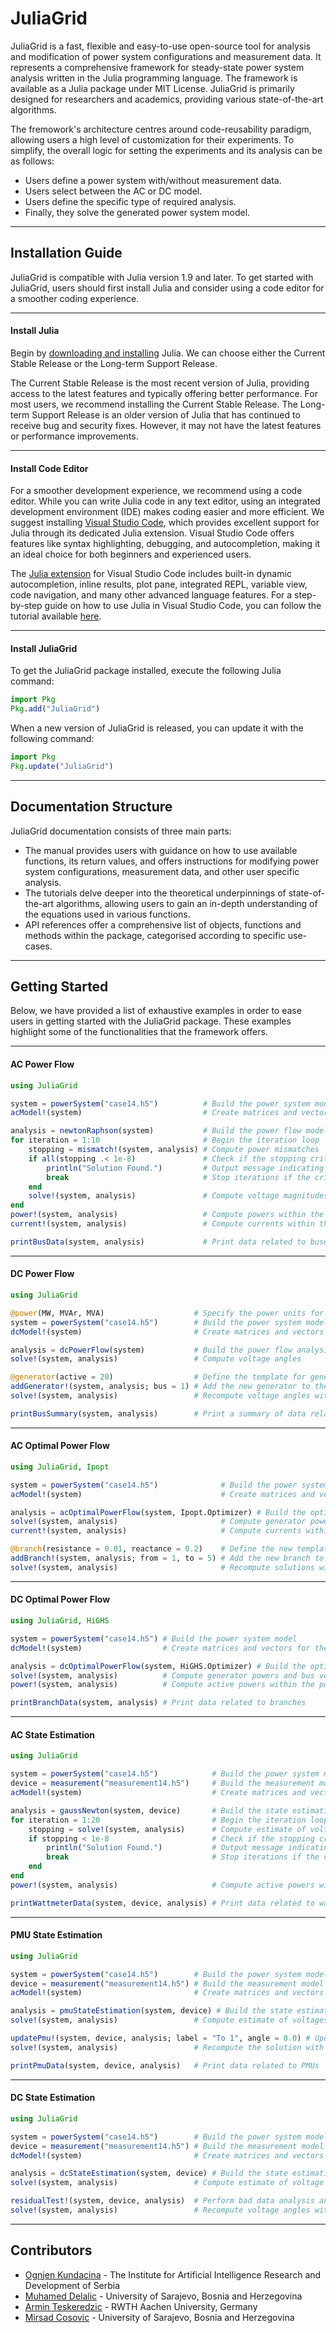 JuliaGrid
=============

JuliaGrid is a fast, flexible and easy-to-use open-source tool for analysis and modification of power system configurations and measurement data. It represents a comprehensive framework for steady-state power system analysis written in the Julia programming language. The framework is available as a Julia package under MIT License. JuliaGrid is primarily designed for  researchers and academics, providing various state-of-the-art algorithms.

The fremowork's architecture centres around code-reusability paradigm, allowing users a high level of customization for their experiments. To simplify, the overall logic for setting the experiments and its analysis can be as follows:
* Users define a power system with/without measurement data.
* Users select between the AC or DC model.
* Users define the specific type of required analysis.
* Finally, they solve the generated power system model.

---

## Installation Guide
JuliaGrid is compatible with Julia version 1.9 and later. To get started with JuliaGrid, users should first install Julia and consider using a code editor for a smoother coding experience.

---

#### Install Julia
Begin by [downloading and installing](https://julialang.org/downloads/) Julia. We can choose either the Current Stable Release or the Long-term Support Release.

The Current Stable Release is the most recent version of Julia, providing access to the latest features and typically offering better performance. For most users, we recommend installing the Current Stable Release. The Long-term Support Release is an older version of Julia that has continued to receive bug and security fixes. However, it may not have the latest features or performance improvements.

---

#### Install Code Editor
For a smoother development experience, we recommend using a code editor. While you can write Julia code in any text editor, using an integrated development environment (IDE) makes coding easier and more efficient. We suggest installing [Visual Studio Code](https://code.visualstudio.com/), which provides excellent support for Julia through its dedicated Julia extension. Visual Studio Code offers features like syntax highlighting, debugging, and autocompletion, making it an ideal choice for both beginners and experienced users.

The [Julia extension](https://marketplace.visualstudio.com/items?itemName=julialang.language-julia) for Visual Studio Code includes built-in dynamic autocompletion, inline results, plot pane, integrated REPL, variable view, code navigation, and many other advanced language features.  For a step-by-step guide on how to use Julia in Visual Studio Code, you can follow the tutorial available [here](https://code.visualstudio.com/docs/languages/julia).

---

#### Install JuliaGrid
To get the JuliaGrid package installed, execute the following Julia command:
```julia
import Pkg
Pkg.add("JuliaGrid")
```

When a new version of JuliaGrid is released, you can update it with the following command:
```julia
import Pkg
Pkg.update("JuliaGrid")
```

---

## Documentation Structure
JuliaGrid documentation consists of three main parts:
* The manual provides users with guidance on how to use available functions, its return values, and offers instructions for modifying power system configurations, measurement data, and other user specific analysis.
* The tutorials delve deeper into the theoretical underpinnings of state-of-the-art algorithms, allowing users to gain an in-depth understanding of the equations used in various functions.
* API references offer a comprehensive list of objects, functions and methods within the package, categorised according to specific use-cases.

---

## Getting Started

Below, we have provided a list of exhaustive examples in order to ease users in getting started with the JuliaGrid package. These examples highlight some of the functionalities that the framework offers.

---

#### AC Power Flow
```julia
using JuliaGrid

system = powerSystem("case14.h5")          # Build the power system model
acModel!(system)                           # Create matrices and vectors for the AC model

analysis = newtonRaphson(system)           # Build the power flow model
for iteration = 1:10                       # Begin the iteration loop
    stopping = mismatch!(system, analysis) # Compute power mismatches
    if all(stopping .< 1e-8)               # Check if the stopping criterion is met
        println("Solution Found.")         # Output message indicating convergence
        break                              # Stop iterations if the criterion is met
    end
    solve!(system, analysis)               # Compute voltage magnitudes and angles
end
power!(system, analysis)                   # Compute powers within the power system
current!(system, analysis)                 # Compute currents within the power system

printBusData(system, analysis)             # Print data related to buses
```

---

#### DC Power Flow
```julia
using JuliaGrid

@power(MW, MVAr, MVA)                    # Specify the power units for input data
system = powerSystem("case14.h5")        # Build the power system model
dcModel!(system)                         # Create matrices and vectors for the DC model

analysis = dcPowerFlow(system)           # Build the power flow analysis
solve!(system, analysis)                 # Compute voltage angles

@generator(active = 20)                  # Define the template for generators
addGenerator!(system, analysis; bus = 1) # Add the new generator to the power system
solve!(system, analysis)                 # Recompute voltage angles with the updated model

printBusSummary(system, analysis)        # Print a summary of data related to buses
```

---

#### AC Optimal Power Flow
```julia
using JuliaGrid, Ipopt

system = powerSystem("case14.h5")              # Build the power system model
acModel!(system)                               # Create matrices and vectors for the AC model

analysis = acOptimalPowerFlow(system, Ipopt.Optimizer) # Build the optimal power flow model
solve!(system, analysis)                       # Compute generator powers and bus voltages
current!(system, analysis)                     # Compute currents within the power system

@branch(resistance = 0.01, reactance = 0.2)    # Define the new template for branches
addBranch!(system, analysis; from = 1, to = 5) # Add the new branch to the power system
solve!(system, analysis)                       # Recompute solutions with the updated model
```

---

#### DC Optimal Power Flow
```julia
using JuliaGrid, HiGHS

system = powerSystem("case14.h5") # Build the power system model
dcModel!(system)                  # Create matrices and vectors for the DC model

analysis = dcOptimalPowerFlow(system, HiGHS.Optimizer) # Build the optimal power flow model
solve!(system, analysis)          # Compute generator powers and bus voltages
power!(system, analysis)          # Compute active powers within the power system

printBranchData(system, analysis) # Print data related to branches
```

---

#### AC State Estimation
```julia
using JuliaGrid

system = powerSystem("case14.h5")            # Build the power system model
device = measurement("measurement14.h5")     # Build the measurement model
acModel!(system)                             # Create matrices and vectors for the AC model

analysis = gaussNewton(system, device)       # Build the state estimation model
for iteration = 1:20                         # Begin the iteration loop
    stopping = solve!(system, analysis)      # Compute estimate of voltages
    if stopping < 1e-8                       # Check if the stopping criterion is met
        println("Solution Found.")           # Output message indicating convergence
        break                                # Stop iterations if the criterion is met
    end
end
power!(system, analysis)                     # Compute active powers within the power system

printWattmeterData(system, device, analysis) # Print data related to wattmeters
```
---

#### PMU State Estimation
```julia
using JuliaGrid

system = powerSystem("case14.h5")        # Build the power system model
device = measurement("measurement14.h5") # Build the measurement model
acModel!(system)                         # Create matrices and vectors for the AC model

analysis = pmuStateEstimation(system, device) # Build the state estimation model
solve!(system, analysis)                 # Compute estimate of voltages

updatePmu!(system, device, analysis; label = "To 1", angle = 0.0) # Update phasor measurement
solve!(system, analysis)                 # Recompute the solution with the updated model

printPmuData(system, device, analysis)   # Print data related to PMUs
```

---

#### DC State Estimation
```julia
using JuliaGrid

system = powerSystem("case14.h5")        # Build the power system model
device = measurement("measurement14.h5") # Build the measurement model
dcModel!(system)                         # Create matrices and vectors for the DC model

analysis = dcStateEstimation(system, device) # Build the state estimation model
solve!(system, analysis)                 # Compute estimate of voltage angles

residualTest!(system, device, analysis)  # Perform bad data analysis and remove outlier
solve!(system, analysis)                 # Recompute voltage angles with the updated model
```

---

## Contributors
 - [Ognjen Kundacina](https://www.linkedin.com/in/ognjen-kundacina-machine-learning-guy/) - The Institute for Artificial Intelligence Research and Development of Serbia
 - [Muhamed Delalic](https://www.linkedin.com/in/muhameddelalic/) - University of Sarajevo, Bosnia and Herzegovina
 - [Armin Teskeredzic](https://www.linkedin.com/in/armin-teskered%C5%BEi%C4%87-69a099231/) - RWTH Aachen University, Germany
 - [Mirsad Cosovic](https://www.linkedin.com/in/mirsad-cosovic-5a4972a9/) - University of Sarajevo, Bosnia and Herzegovina